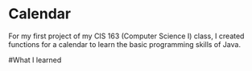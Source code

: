 # Calendar

For my first project of my CIS 163 (Computer Science I) class, I created functions for a calendar to learn the basic programming skills of Java.

#What I learned


